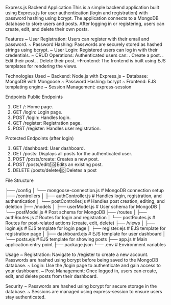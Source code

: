 Express.js Backend Application
This is a simple backend application built using Express.js for user authentication (login and registration) with password hashing using bcrypt. The application connects to a MongoDB database to store users and posts. After logging in or registering, users can create, edit, and delete their own posts.

Features
~ User Registration: Users can register with their email and password.
~ Password Hashing: Passwords are securely stored as hashed strings using bcrypt.
~ User Login: Registered users can log in with their credentials.
~ CRUD Operations: Authenticated users can:
                 . Create a post.
                 . Edit their post.
                 . Delete their post.
~Frontend: The frontend is built using EJS templates for rendering the views.

Technologies Used
~ Backend: Node.js with Express.js
~ Database: MongoDB with Mongoose
~ Password Hashing: bcrypt
~ Frontend: EJS templating engine
~ Session Management: express-session

Endpoints
Public Endpoints
1. GET /: Home page.
2. GET /login: Login page.
3. POST /login: Handles login.
4. GET /register: Registration page.
5. POST /register: Handles user registration.

Protected Endpoints (after login)
1. GET /dashboard: User dashboard.
2. GET /posts: Displays all posts for the authenticated user.
3. POST /posts/create: Creates a new post.
4. POST /posts/edit/:id: Edits an existing post.
5. DELETE /posts/delete/:id: Deletes a post

File Structure

├── /config
│   └── mongoose-connection.js  # MongoDB connection setup
├── /controllers
│   ├── authController.js       # Handles login, registration, and authentication
│   └── postController.js       # Handles post creation, editing, and deletion
├── /models
│   ├── userModel.js            # User schema for MongoDB
│   └── postModel.js            # Post schema for MongoDB
├── /routes
│   ├── authRoutes.js           # Routes for login and registration
│   └── postRoutes.js           # Routes for post-related actions (create, edit, delete)
├── /views
│   ├── login.ejs               # EJS template for login page
│   ├── register.ejs            # EJS template for registration page
│   ├── dashboard.ejs           # EJS template for user dashboard
│   └── posts.ejs               # EJS template for showing posts
├── app.js                      # Main application entry point
├── package.json
└── .env                        # Environment variables


Usage
~ Registration: Navigate to /register to create a new account. Passwords are hashed using bcrypt before being saved to the MongoDB database.
~ Login: Use the /login page to authenticate and gain access to your dashboard.
~ Post Management: Once logged in, users can create, edit, and delete posts from their dashboard.

Security
~ Passwords are hashed using bcrypt for secure storage in the database.
~ Sessions are managed using express-session to ensure users stay authenticated.

